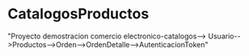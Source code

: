 # CatalogosProductos
"Proyecto demostracion comercio electronico-catalogos--> Usuario-->Productos-->Orden-->OrdenDetalle-->AutenticacionToken"
